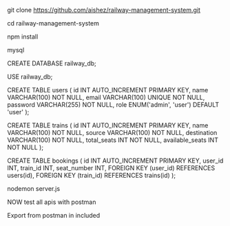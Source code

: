 git clone https://github.com/aishez/railway-management-system.git

cd railway-management-system

npm install


<!-- Run MySQL -->

mysql

CREATE DATABASE railway_db;

USE railway_db;

CREATE TABLE users (
    id INT AUTO_INCREMENT PRIMARY KEY,
    name VARCHAR(100) NOT NULL,
    email VARCHAR(100) UNIQUE NOT NULL,
    password VARCHAR(255) NOT NULL,
    role ENUM('admin', 'user') DEFAULT 'user'
);

CREATE TABLE trains (
    id INT AUTO_INCREMENT PRIMARY KEY,
    name VARCHAR(100) NOT NULL,
    source VARCHAR(100) NOT NULL,
    destination VARCHAR(100) NOT NULL,
    total_seats INT NOT NULL,
    available_seats INT NOT NULL
);

CREATE TABLE bookings (
    id INT AUTO_INCREMENT PRIMARY KEY,
    user_id INT,
    train_id INT,
    seat_number INT,
    FOREIGN KEY (user_id) REFERENCES users(id),
    FOREIGN KEY (train_id) REFERENCES trains(id)
);


<!--  START serVER -->

nodemon server.js


NOW test all apis with postman

Export from postman in included


